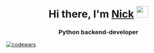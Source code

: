 <h1 align="center">Hi there, I'm <a href="https://vk.com/styazhko" target="_blank">Nick</a> 
<img src="https://github.com/blackcater/blackcater/raw/main/images/Hi.gif" height="32"/></h1>
<h3 align="center">Python backend-developer</h3> 

[![codewars](https://www.codewars.com/users/m_oonlight/badges/large)](https://www.codewars.com/users/m_oonlight)
